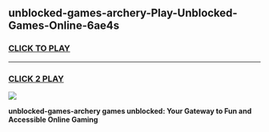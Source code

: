 
## unblocked-games-archery-Play-Unblocked-Games-Online-6ae4s
<h3>
<a href="https://premium76.site?title=unblocked-games-archery&ref=24A">CLICK TO PLAY</a></h3>
<hr>

<h3>
<a href="https://premium76.site?title=unblocked-games-archery&ref=24A">CLICK 2 PLAY</a>
  
</h3>

<a href="https://premium76.site?title=unblocked-games-archery&ref=24A"><img src="https://clearcache.store/games.png"></a>


**unblocked-games-archery games unblocked: Your Gateway to Fun and Accessible Online Gaming**
